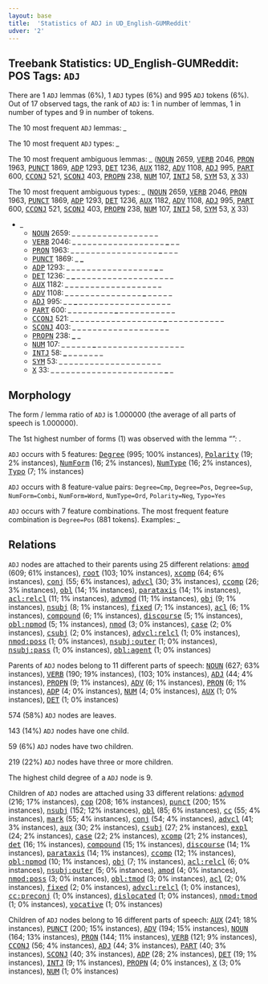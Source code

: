 ```yaml
---
layout: base
title:  'Statistics of ADJ in UD_English-GUMReddit'
udver: '2'
---
```


## Treebank Statistics: UD_English-GUMReddit: POS Tags: `ADJ`

There are 1 `ADJ` lemmas (6%), 1 `ADJ` types (6%) and 995 `ADJ` tokens (6%).
Out of 17 observed tags, the rank of `ADJ` is: 1 in number of lemmas, 1 in number of types and 9 in number of tokens.

The 10 most frequent `ADJ` lemmas: <em>_</em>

The 10 most frequent `ADJ` types:  <em>_</em>

The 10 most frequent ambiguous lemmas: <em>_</em> (<tt><a href="en_gumreddit-pos-NOUN.html">NOUN</a></tt> 2659, <tt><a href="en_gumreddit-pos-VERB.html">VERB</a></tt> 2046, <tt><a href="en_gumreddit-pos-PRON.html">PRON</a></tt> 1963, <tt><a href="en_gumreddit-pos-PUNCT.html">PUNCT</a></tt> 1869, <tt><a href="en_gumreddit-pos-ADP.html">ADP</a></tt> 1293, <tt><a href="en_gumreddit-pos-DET.html">DET</a></tt> 1236, <tt><a href="en_gumreddit-pos-AUX.html">AUX</a></tt> 1182, <tt><a href="en_gumreddit-pos-ADV.html">ADV</a></tt> 1108, <tt><a href="en_gumreddit-pos-ADJ.html">ADJ</a></tt> 995, <tt><a href="en_gumreddit-pos-PART.html">PART</a></tt> 600, <tt><a href="en_gumreddit-pos-CCONJ.html">CCONJ</a></tt> 521, <tt><a href="en_gumreddit-pos-SCONJ.html">SCONJ</a></tt> 403, <tt><a href="en_gumreddit-pos-PROPN.html">PROPN</a></tt> 238, <tt><a href="en_gumreddit-pos-NUM.html">NUM</a></tt> 107, <tt><a href="en_gumreddit-pos-INTJ.html">INTJ</a></tt> 58, <tt><a href="en_gumreddit-pos-SYM.html">SYM</a></tt> 53, <tt><a href="en_gumreddit-pos-X.html">X</a></tt> 33)

The 10 most frequent ambiguous types:  <em>_</em> (<tt><a href="en_gumreddit-pos-NOUN.html">NOUN</a></tt> 2659, <tt><a href="en_gumreddit-pos-VERB.html">VERB</a></tt> 2046, <tt><a href="en_gumreddit-pos-PRON.html">PRON</a></tt> 1963, <tt><a href="en_gumreddit-pos-PUNCT.html">PUNCT</a></tt> 1869, <tt><a href="en_gumreddit-pos-ADP.html">ADP</a></tt> 1293, <tt><a href="en_gumreddit-pos-DET.html">DET</a></tt> 1236, <tt><a href="en_gumreddit-pos-AUX.html">AUX</a></tt> 1182, <tt><a href="en_gumreddit-pos-ADV.html">ADV</a></tt> 1108, <tt><a href="en_gumreddit-pos-ADJ.html">ADJ</a></tt> 995, <tt><a href="en_gumreddit-pos-PART.html">PART</a></tt> 600, <tt><a href="en_gumreddit-pos-CCONJ.html">CCONJ</a></tt> 521, <tt><a href="en_gumreddit-pos-SCONJ.html">SCONJ</a></tt> 403, <tt><a href="en_gumreddit-pos-PROPN.html">PROPN</a></tt> 238, <tt><a href="en_gumreddit-pos-NUM.html">NUM</a></tt> 107, <tt><a href="en_gumreddit-pos-INTJ.html">INTJ</a></tt> 58, <tt><a href="en_gumreddit-pos-SYM.html">SYM</a></tt> 53, <tt><a href="en_gumreddit-pos-X.html">X</a></tt> 33)


* <em>_</em>
  * <tt><a href="en_gumreddit-pos-NOUN.html">NOUN</a></tt> 2659: <em>_ _ _ <b>_</b> _ _ <b>_</b> _ _ _ <b>_</b> _ _ <b>_</b> _ _ _ _ _ _ _</em>
  * <tt><a href="en_gumreddit-pos-VERB.html">VERB</a></tt> 2046: <em>_ _ _ _ _ _ _ _ _ _ _ _ _ _ _ _ _ _ <b>_</b> _ _</em>
  * <tt><a href="en_gumreddit-pos-PRON.html">PRON</a></tt> 1963: <em>_ _ _ _ _ _ _ _ _ _ _ _ _ _ _ _ _ <b>_</b> _ _ _</em>
  * <tt><a href="en_gumreddit-pos-PUNCT.html">PUNCT</a></tt> 1869: <em>_ <b>_</b></em>
  * <tt><a href="en_gumreddit-pos-ADP.html">ADP</a></tt> 1293: <em>_ _ _ _ _ <b>_</b> _ _ _ _ _ _ <b>_</b> _ _ _ _ _ _ <b>_</b> _</em>
  * <tt><a href="en_gumreddit-pos-DET.html">DET</a></tt> 1236: <em>_ <b>_</b> _ _ _ _ _ _ _ _ _ _ _ _ _ _ _ _ _ _ _</em>
  * <tt><a href="en_gumreddit-pos-AUX.html">AUX</a></tt> 1182: <em>_ _ _ _ <b>_</b> _ _ _ _ _ _ _ _ _ _ _ <b>_</b> _ _ _ _</em>
  * <tt><a href="en_gumreddit-pos-ADV.html">ADV</a></tt> 1108: <em>_ _ _ _ _ _ _ _ _ _ _ _ _ _ _ <b>_</b> _ _ _ _ _</em>
  * <tt><a href="en_gumreddit-pos-ADJ.html">ADJ</a></tt> 995: <em>_ _ <b>_</b> _ _ _ _ _ _ _ _ _ _ _ _ _ _ _ _ _ _</em>
  * <tt><a href="en_gumreddit-pos-PART.html">PART</a></tt> 600: <em>_ _ _ _ _ _ _ _ _ <b>_</b> _ _ _ _ _ _ _ _ _ _ _</em>
  * <tt><a href="en_gumreddit-pos-CCONJ.html">CCONJ</a></tt> 521: <em>_ _ _ _ _ _ _ _ _ _ _ _ _ _ _ _ _ _ <b>_</b> _ _ _ _ _ _ _ _ _ _ _</em>
  * <tt><a href="en_gumreddit-pos-SCONJ.html">SCONJ</a></tt> 403: <em><b>_</b> _ _ _ _ _ _ _ <b>_</b> _ _ _ _ _ _ _ _ _ _ _ _</em>
  * <tt><a href="en_gumreddit-pos-PROPN.html">PROPN</a></tt> 238: <em><b>_</b> _</em>
  * <tt><a href="en_gumreddit-pos-NUM.html">NUM</a></tt> 107: <em>_ _ _ _ _ _ <b>_</b> _ _ _ _ _ _ _ _ _ _ _ _ _ _ _ _ _</em>
  * <tt><a href="en_gumreddit-pos-INTJ.html">INTJ</a></tt> 58: <em><b>_</b> _ _ _ _ _ _ _</em>
  * <tt><a href="en_gumreddit-pos-SYM.html">SYM</a></tt> 53: <em>_ _ _ _ _ _ _ _ _ _ _ _ <b>_</b> _ _ _ _ <b>_</b> _ _ _ _</em>
  * <tt><a href="en_gumreddit-pos-X.html">X</a></tt> 33: <em>_ _ _ _ _ _ _ _ _ _ _ _ _ _ _ _ _ _ _ _ _ _ <b>_</b> _</em>

## Morphology

The form / lemma ratio of `ADJ` is 1.000000 (the average of all parts of speech is 1.000000).

The 1st highest number of forms (1) was observed with the lemma “_”: <em>_</em>.

`ADJ` occurs with 5 features: <tt><a href="en_gumreddit-feat-Degree.html">Degree</a></tt> (995; 100% instances), <tt><a href="en_gumreddit-feat-Polarity.html">Polarity</a></tt> (19; 2% instances), <tt><a href="en_gumreddit-feat-NumForm.html">NumForm</a></tt> (16; 2% instances), <tt><a href="en_gumreddit-feat-NumType.html">NumType</a></tt> (16; 2% instances), <tt><a href="en_gumreddit-feat-Typo.html">Typo</a></tt> (7; 1% instances)

`ADJ` occurs with 8 feature-value pairs: `Degree=Cmp`, `Degree=Pos`, `Degree=Sup`, `NumForm=Combi`, `NumForm=Word`, `NumType=Ord`, `Polarity=Neg`, `Typo=Yes`

`ADJ` occurs with 7 feature combinations.
The most frequent feature combination is `Degree=Pos` (881 tokens).
Examples: <em>_</em>


## Relations

`ADJ` nodes are attached to their parents using 25 different relations: <tt><a href="en_gumreddit-dep-amod.html">amod</a></tt> (609; 61% instances), <tt><a href="en_gumreddit-dep-root.html">root</a></tt> (103; 10% instances), <tt><a href="en_gumreddit-dep-xcomp.html">xcomp</a></tt> (64; 6% instances), <tt><a href="en_gumreddit-dep-conj.html">conj</a></tt> (55; 6% instances), <tt><a href="en_gumreddit-dep-advcl.html">advcl</a></tt> (30; 3% instances), <tt><a href="en_gumreddit-dep-ccomp.html">ccomp</a></tt> (26; 3% instances), <tt><a href="en_gumreddit-dep-obl.html">obl</a></tt> (14; 1% instances), <tt><a href="en_gumreddit-dep-parataxis.html">parataxis</a></tt> (14; 1% instances), <tt><a href="en_gumreddit-dep-acl-relcl.html">acl:relcl</a></tt> (11; 1% instances), <tt><a href="en_gumreddit-dep-advmod.html">advmod</a></tt> (11; 1% instances), <tt><a href="en_gumreddit-dep-obj.html">obj</a></tt> (9; 1% instances), <tt><a href="en_gumreddit-dep-nsubj.html">nsubj</a></tt> (8; 1% instances), <tt><a href="en_gumreddit-dep-fixed.html">fixed</a></tt> (7; 1% instances), <tt><a href="en_gumreddit-dep-acl.html">acl</a></tt> (6; 1% instances), <tt><a href="en_gumreddit-dep-compound.html">compound</a></tt> (6; 1% instances), <tt><a href="en_gumreddit-dep-discourse.html">discourse</a></tt> (5; 1% instances), <tt><a href="en_gumreddit-dep-obl-npmod.html">obl:npmod</a></tt> (5; 1% instances), <tt><a href="en_gumreddit-dep-nmod.html">nmod</a></tt> (3; 0% instances), <tt><a href="en_gumreddit-dep-case.html">case</a></tt> (2; 0% instances), <tt><a href="en_gumreddit-dep-csubj.html">csubj</a></tt> (2; 0% instances), <tt><a href="en_gumreddit-dep-advcl-relcl.html">advcl:relcl</a></tt> (1; 0% instances), <tt><a href="en_gumreddit-dep-nmod-poss.html">nmod:poss</a></tt> (1; 0% instances), <tt><a href="en_gumreddit-dep-nsubj-outer.html">nsubj:outer</a></tt> (1; 0% instances), <tt><a href="en_gumreddit-dep-nsubj-pass.html">nsubj:pass</a></tt> (1; 0% instances), <tt><a href="en_gumreddit-dep-obl-agent.html">obl:agent</a></tt> (1; 0% instances)

Parents of `ADJ` nodes belong to 11 different parts of speech: <tt><a href="en_gumreddit-pos-NOUN.html">NOUN</a></tt> (627; 63% instances), <tt><a href="en_gumreddit-pos-VERB.html">VERB</a></tt> (190; 19% instances),  (103; 10% instances), <tt><a href="en_gumreddit-pos-ADJ.html">ADJ</a></tt> (44; 4% instances), <tt><a href="en_gumreddit-pos-PROPN.html">PROPN</a></tt> (9; 1% instances), <tt><a href="en_gumreddit-pos-ADV.html">ADV</a></tt> (6; 1% instances), <tt><a href="en_gumreddit-pos-PRON.html">PRON</a></tt> (6; 1% instances), <tt><a href="en_gumreddit-pos-ADP.html">ADP</a></tt> (4; 0% instances), <tt><a href="en_gumreddit-pos-NUM.html">NUM</a></tt> (4; 0% instances), <tt><a href="en_gumreddit-pos-AUX.html">AUX</a></tt> (1; 0% instances), <tt><a href="en_gumreddit-pos-DET.html">DET</a></tt> (1; 0% instances)

574 (58%) `ADJ` nodes are leaves.

143 (14%) `ADJ` nodes have one child.

59 (6%) `ADJ` nodes have two children.

219 (22%) `ADJ` nodes have three or more children.

The highest child degree of a `ADJ` node is 9.

Children of `ADJ` nodes are attached using 33 different relations: <tt><a href="en_gumreddit-dep-advmod.html">advmod</a></tt> (216; 17% instances), <tt><a href="en_gumreddit-dep-cop.html">cop</a></tt> (208; 16% instances), <tt><a href="en_gumreddit-dep-punct.html">punct</a></tt> (200; 15% instances), <tt><a href="en_gumreddit-dep-nsubj.html">nsubj</a></tt> (152; 12% instances), <tt><a href="en_gumreddit-dep-obl.html">obl</a></tt> (85; 6% instances), <tt><a href="en_gumreddit-dep-cc.html">cc</a></tt> (55; 4% instances), <tt><a href="en_gumreddit-dep-mark.html">mark</a></tt> (55; 4% instances), <tt><a href="en_gumreddit-dep-conj.html">conj</a></tt> (54; 4% instances), <tt><a href="en_gumreddit-dep-advcl.html">advcl</a></tt> (41; 3% instances), <tt><a href="en_gumreddit-dep-aux.html">aux</a></tt> (30; 2% instances), <tt><a href="en_gumreddit-dep-csubj.html">csubj</a></tt> (27; 2% instances), <tt><a href="en_gumreddit-dep-expl.html">expl</a></tt> (24; 2% instances), <tt><a href="en_gumreddit-dep-case.html">case</a></tt> (22; 2% instances), <tt><a href="en_gumreddit-dep-xcomp.html">xcomp</a></tt> (21; 2% instances), <tt><a href="en_gumreddit-dep-det.html">det</a></tt> (16; 1% instances), <tt><a href="en_gumreddit-dep-compound.html">compound</a></tt> (15; 1% instances), <tt><a href="en_gumreddit-dep-discourse.html">discourse</a></tt> (14; 1% instances), <tt><a href="en_gumreddit-dep-parataxis.html">parataxis</a></tt> (14; 1% instances), <tt><a href="en_gumreddit-dep-ccomp.html">ccomp</a></tt> (12; 1% instances), <tt><a href="en_gumreddit-dep-obl-npmod.html">obl:npmod</a></tt> (10; 1% instances), <tt><a href="en_gumreddit-dep-obj.html">obj</a></tt> (7; 1% instances), <tt><a href="en_gumreddit-dep-acl-relcl.html">acl:relcl</a></tt> (6; 0% instances), <tt><a href="en_gumreddit-dep-nsubj-outer.html">nsubj:outer</a></tt> (5; 0% instances), <tt><a href="en_gumreddit-dep-amod.html">amod</a></tt> (4; 0% instances), <tt><a href="en_gumreddit-dep-nmod-poss.html">nmod:poss</a></tt> (3; 0% instances), <tt><a href="en_gumreddit-dep-obl-tmod.html">obl:tmod</a></tt> (3; 0% instances), <tt><a href="en_gumreddit-dep-acl.html">acl</a></tt> (2; 0% instances), <tt><a href="en_gumreddit-dep-fixed.html">fixed</a></tt> (2; 0% instances), <tt><a href="en_gumreddit-dep-advcl-relcl.html">advcl:relcl</a></tt> (1; 0% instances), <tt><a href="en_gumreddit-dep-cc-preconj.html">cc:preconj</a></tt> (1; 0% instances), <tt><a href="en_gumreddit-dep-dislocated.html">dislocated</a></tt> (1; 0% instances), <tt><a href="en_gumreddit-dep-nmod-tmod.html">nmod:tmod</a></tt> (1; 0% instances), <tt><a href="en_gumreddit-dep-vocative.html">vocative</a></tt> (1; 0% instances)

Children of `ADJ` nodes belong to 16 different parts of speech: <tt><a href="en_gumreddit-pos-AUX.html">AUX</a></tt> (241; 18% instances), <tt><a href="en_gumreddit-pos-PUNCT.html">PUNCT</a></tt> (200; 15% instances), <tt><a href="en_gumreddit-pos-ADV.html">ADV</a></tt> (194; 15% instances), <tt><a href="en_gumreddit-pos-NOUN.html">NOUN</a></tt> (164; 13% instances), <tt><a href="en_gumreddit-pos-PRON.html">PRON</a></tt> (144; 11% instances), <tt><a href="en_gumreddit-pos-VERB.html">VERB</a></tt> (121; 9% instances), <tt><a href="en_gumreddit-pos-CCONJ.html">CCONJ</a></tt> (56; 4% instances), <tt><a href="en_gumreddit-pos-ADJ.html">ADJ</a></tt> (44; 3% instances), <tt><a href="en_gumreddit-pos-PART.html">PART</a></tt> (40; 3% instances), <tt><a href="en_gumreddit-pos-SCONJ.html">SCONJ</a></tt> (40; 3% instances), <tt><a href="en_gumreddit-pos-ADP.html">ADP</a></tt> (28; 2% instances), <tt><a href="en_gumreddit-pos-DET.html">DET</a></tt> (19; 1% instances), <tt><a href="en_gumreddit-pos-INTJ.html">INTJ</a></tt> (9; 1% instances), <tt><a href="en_gumreddit-pos-PROPN.html">PROPN</a></tt> (4; 0% instances), <tt><a href="en_gumreddit-pos-X.html">X</a></tt> (3; 0% instances), <tt><a href="en_gumreddit-pos-NUM.html">NUM</a></tt> (1; 0% instances)


